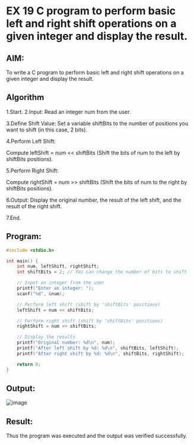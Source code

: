 # EX 19 C program to perform basic left and right shift operations on a given integer and display the result.
## AIM:
To write a C program to perform basic left and right shift operations on a given integer and display the result.

## Algorithm
1.Start.
2.Input: Read an integer num from the user.

3.Define Shift Value: Set a variable shiftBits to the number of positions you want to shift (in this case, 2 bits).

4.Perform Left Shift:

Compute leftShift = num << shiftBits (Shift the bits of num to the left by shiftBits positions).

5.Perform Right Shift:

Compute rightShift = num >> shiftBits (Shift the bits of num to the right by shiftBits positions).

6.Output: Display the original number, the result of the left shift, and the result of the right shift.

7.End.

## Program:
```c
#include <stdio.h>

int main() {
    int num, leftShift, rightShift;
    int shiftBits = 2; // You can change the number of bits to shift

    // Input an integer from the user
    printf("Enter an integer: ");
    scanf("%d", &num);

    // Perform left shift (shift by 'shiftBits' positions)
    leftShift = num << shiftBits;

    // Perform right shift (shift by 'shiftBits' positions)
    rightShift = num >> shiftBits;

    // Display the results
    printf("Original number: %d\n", num);
    printf("After left shift by %d: %d\n", shiftBits, leftShift);
    printf("After right shift by %d: %d\n", shiftBits, rightShift);

    return 0;
}
```

## Output:

![image](https://github.com/user-attachments/assets/041f1001-9d80-4001-8226-31614a2d4a04)


## Result:
Thus the program was executed and the output was verified successfully.
